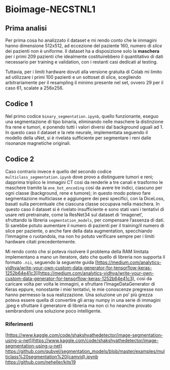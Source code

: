 # Bioimage-NECSTNL1

## Prima analisi

Per prima cosa ho analizzato il dataset e mi rendo conto che le immagini hanno dimensione 512x512, ad eccezione del paziente 160, numero di *slice* dei pazienti non è uniforme. Il dataset ha a disposizione solo la ************maschera************ per i primi 209 pazienti che idealmente costituirebbero il quantitativo di dati necessario per training e validation, con i restanti casi dedicati al testing. 

Tuttavia, per i limiti hardware dovuti alla versione gratuita di Colab mi limito ad utilizzare i primi 100 pazienti e un sottoset di slice, scegliendo arbitrariamente per il resampling il minimo presente nel set, ovvero 29 per il caso 61, scalate a 256x256.

## Codice 1

Nel primo codice `binary_segmentation.ipynb`, quello funzionante, eseguo una segmentazione di tipo binaria, eliminando nelle maschere la distinzione fra rene e tumori, e ponendo tutti i valori diversi dal background uguali ad 1. In questo caso il dataset e la rete neurale, implementata seguendo il modello della uNet, si è rivelata sufficiente per segmentare i reni dalle risonanze magnetiche originali.

## Codice 2

Caso contrario invece è quello del secondo codice `multiclass_segmentation.ipynb` dove provo a distinguere tumori e reni; dapprima triplico le immagini CT così da renderle a tre canali e trasformo le maschere tramite la `one_hot_encoding` così da avere tre indici, ciascuno per ogni classe (background, rene e tumore); in questo modo potevo fare segmentazione multiclasse e aggiungere dei pesi specifici, con la DiceLoss, basati sulla percentuale che ciascuna classe occupava nella maschera. In questo caso il dataset si è rivelato insufficiente e sono stati vani i tentativi di usare reti pretrainate, come la ResNet34 sul dataset di ‘imagenet’, sfruttando la libreria `segmentation_models`, per compensare l’assenza di dati. Si sarebbe potuto aumentare il numero di pazienti per il training/il numero di slice per paziente, o anche fare della data augmentation, specchiando l’immagine o ruotandola, ma non ho potuto verificare sempre per i limiti hardware citati precedentemente.

Mi rendo conto che si poteva risolvere il problema della RAM limitata implementano a mano un iteratore, dato che quello di libreria non supporta il formato `.nii`, seguendo la seguente guida [https://medium.com/analytics-vidhya/write-your-own-custom-data-generator-for-tensorflow-keras-1252b64e41c3](https://medium.com/analytics-vidhya/write-your-own-custom-data-generator-for-tensorflow-keras-1252b64e41c3), così da caricare volta per volta le immagini, e sfruttare l’ImageDataGenerator di Keras eppure, nonostante i miei tentativi, le mie conoscenze pregresse non hanno permesso la sua realizzazione. Una soluzione un po’ più grezza poteva essere quella di convertire gli array numpy in una serie di immagini .jpeg e sfruttare il generatore di libreria ma non ci ho neanche provato sembrandomi una soluzione poco intelligente.

### Riferimenti
[https://www.kaggle.com/code/shakshyathedetector/image-segmentation-using-u-net](https://www.kaggle.com/code/shakshyathedetector/image-segmentation-using-u-net)
https://github.com/qubvel/segmentation_models/blob/master/examples/multiclass%20segmentation%20(camvid).ipynb
https://github.com/neheller/kits19
